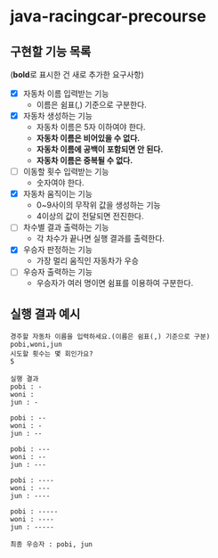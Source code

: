 # java-racingcar-precourse

## 구현할 기능 목록

(**bold**로 표시한 건 새로 추가한 요구사항)

- [x] 자동차 이름 입력받는 기능
    - 이름은 쉼표(,) 기준으로 구분한다.
- [x] 자동차 생성하는 기능
    - 자동차 이름은 5자 이하여야 한다.
    - **자동차 이름은 비어있을 수 없다.**
    - **자동차 이름에 공백이 포함되면 안 된다.**
    - **자동차 이름은 중복될 수 없다.**
- [ ] 이동할 횟수 입력받는 기능
    - 숫자여야 한다.
- [x] 자동차 움직이는 기능
    - 0~9사이의 무작위 값을 생성하는 기능
    - 4이상의 값이 전달되면 전진한다.
- [ ] 차수별 결과 출력하는 기능
    - 각 차수가 끝나면 실행 결과를 출력한다.
- [x] 우승자 판정하는 기능
    - 가장 멀리 움직인 자동차가 우승
- [ ] 우승자 출력하는 기능
    - 우승자가 여러 명이면 쉼표를 이용하여 구분한다.

## 실행 결과 예시

```text
경주할 자동차 이름을 입력하세요.(이름은 쉼표(,) 기준으로 구분)
pobi,woni,jun
시도할 횟수는 몇 회인가요?
5

실행 결과
pobi : -
woni : 
jun : -

pobi : --
woni : -
jun : --

pobi : ---
woni : --
jun : ---

pobi : ----
woni : ---
jun : ----

pobi : -----
woni : ----
jun : -----

최종 우승자 : pobi, jun
```
